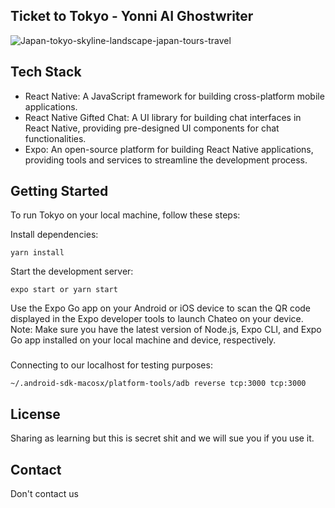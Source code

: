 ## Ticket to Tokyo - Yonni AI Ghostwriter
![Japan-tokyo-skyline-landscape-japan-tours-travel](https://github.com/xAIdrian/Tokyo/assets/7444521/6ed5be18-eefb-4a93-bc70-7418be9cfa0e)


## Tech Stack
- React Native: A JavaScript framework for building cross-platform mobile applications.
- React Native Gifted Chat: A UI library for building chat interfaces in React Native, providing pre-designed UI components for chat functionalities.
- Expo: An open-source platform for building React Native applications, providing tools and services to streamline the development process.

## Getting Started
To run Tokyo on your local machine, follow these steps:

Install dependencies: 

```
yarn install
```

Start the development server: 

```
expo start or yarn start
```

Use the Expo Go app on your Android or iOS device to scan the QR code displayed in the Expo developer tools to launch Chateo on your device.
Note: Make sure you have the latest version of Node.js, Expo CLI, and Expo Go app installed on your local machine and device, respectively.

###
Connecting to our localhost for testing purposes:
```
~/.android-sdk-macosx/platform-tools/adb reverse tcp:3000 tcp:3000
```

## License
Sharing as learning but this is secret shit and we will sue you if you use it.

## Contact
Don't contact us
